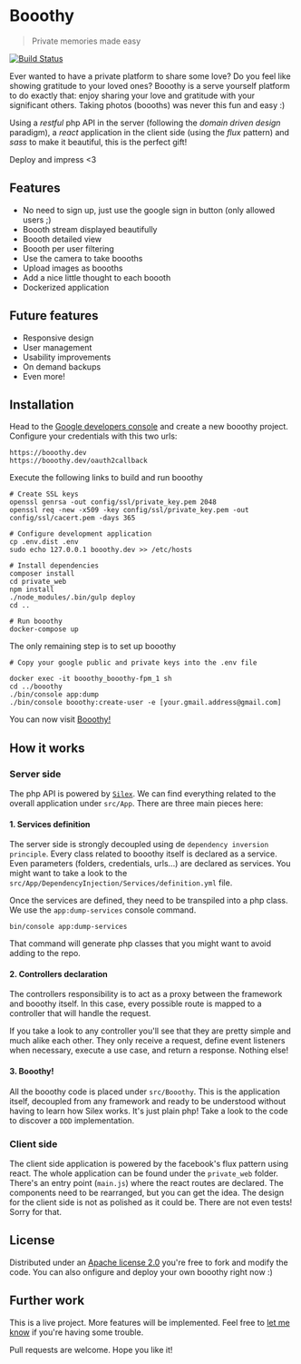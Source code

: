 # Booothy
> Private memories made easy

[![Build Status](https://travis-ci.org/aeony/booothy.svg?branch=master)](https://travis-ci.org/aeony/booothy)

Ever wanted to have a private platform to share some love?
Do you feel like showing gratitude to your loved ones?
Booothy is a serve yourself platform to do exactly that: enjoy sharing your love and
gratitude with your significant others. Taking photos (boooths) was never this fun and
easy :)

Using a _restful_ php API in the server (following the _domain driven design_ paradigm), a
_react_ application in the client side (using the _flux_ pattern) and _sass_ to make it
beautiful, this is the perfect gift!

Deploy and impress <3


## Features
- No need to sign up, just use the google sign in button (only allowed users ;)
- Boooth stream displayed beautifully
- Boooth detailed view
- Boooth per user filtering
- Use the camera to take boooths
- Upload images as boooths
- Add a nice little thought to each boooth
- Dockerized application


## Future features
- Responsive design
- User management
- Usability improvements
- On demand backups
- Even more!


## Installation
Head to the [Google developers console][gdc] and create a new booothy project.
Configure your credentials with this two urls:

```
https://booothy.dev
https://booothy.dev/oauth2callback
```

Execute the following links to build and run booothy
```
# Create SSL keys
openssl genrsa -out config/ssl/private_key.pem 2048
openssl req -new -x509 -key config/ssl/private_key.pem -out config/ssl/cacert.pem -days 365

# Configure development application
cp .env.dist .env
sudo echo 127.0.0.1 booothy.dev >> /etc/hosts

# Install dependencies
composer install
cd private_web
npm install
./node_modules/.bin/gulp deploy
cd ..

# Run booothy
docker-compose up
```

The only remaining step is to set up booothy
```
# Copy your google public and private keys into the .env file

docker exec -it booothy_booothy-fpm_1 sh
cd ../booothy
./bin/console app:dump
./bin/console booothy:create-user -e [your.gmail.address@gmail.com]
```

You can now visit [Booothy!][booothy-dev]

## How it works
### Server side
The php API is powered by [`Silex`][silex]. We can find everything related to the overall application under
`src/App`. There are three main pieces here:

#### 1. Services definition
The server side is strongly decoupled using de `dependency inversion principle`. Every class
related to booothy itself is declared as a service. Even parameters (folders, credentials,
urls...) are declared as services. You might want to take a look to the
`src/App/DependencyInjection/Services/definition.yml` file.

Once the services are defined, they need to be transpiled into a php class. We use the
`app:dump-services` console command.

```
bin/console app:dump-services
```

That command will generate php classes that you might want to avoid adding to the repo.

#### 2. Controllers declaration
The controllers responsibility is to act as a proxy between the framework and booothy itself.
In this case, every possible route is mapped to a controller that will handle the request.

If you take a look to any controller you'll see that they are pretty simple and much alike
each other. They only receive a request, define event listeners when necessary, execute a use case,
and return a response. Nothing else!

#### 3. Booothy!
All the booothy code is placed under `src/Booothy`. This is the application itself, decoupled
from any framework and ready to be understood without having to learn how Silex works. It's just
plain php! Take a look to the code to discover a `DDD` implementation.

### Client side
The client side application is powered by the facebook's flux pattern using react. The whole
application can be found under the `private_web` folder. There's an entry point (`main.js`)
where the react routes are declared. The components need to be rearranged, but you can get the
idea. The design for the client side is not as polished as it could be. There are not even tests!
Sorry for that.

## License
Distributed under an [Apache license 2.0][al2] you're free to fork and modify the code. You can
also onfigure and deploy your own booothy right now :)


## Further work
This is a live project. More features will be implemented. Feel free to [let me know][issues] if
you're having some trouble.

Pull requests are welcome. Hope you like it!

[dic]: https://packagist.org/packages/symfony/dependency-injection
[gdc]: https://console.developers.google.com
[booothy-dev]: https://booothy.dev
[silex]: http://silex.sensiolabs.org/
[al2]: http://www.apache.org/licenses/LICENSE-2.0
[issues]: https://github.com/aeony/booothy/issues

